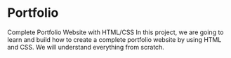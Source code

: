 # Portfolio
Complete Portfolio Website with HTML/CSS In this project, we are going to learn and build how to create a complete portfolio website by using HTML and CSS. We will understand everything from scratch. 
